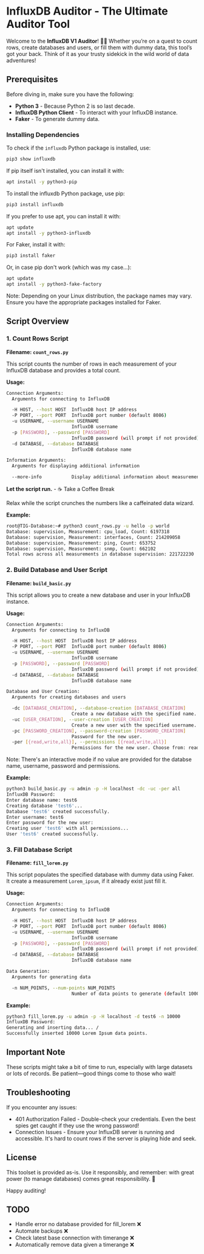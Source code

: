 # InfluxDB Auditor - The Ultimate Auditor Tool

Welcome to the **InfluxDB V1 Auditor**! 🕵️‍♂️ Whether you’re on a quest to count rows, create databases and users, or fill them with dummy data, this tool’s got your back. Think of it as your trusty sidekick in the wild world of data adventures!

## Prerequisites

Before diving in, make sure you have the following:

- **Python 3** - Because Python 2 is so last decade.
- **InfluxDB Python Client** - To interact with your InfluxDB instance.
- **Faker** - To generate dummy data.

### Installing Dependencies

To check if the `influxdb` Python package is installed, use:
```bash
pip3 show influxdb
```

If pip itself isn't installed, you can install it with:
```bash
apt install -y python3-pip
```

To install the influxdb Python package, use pip:
```bash
pip3 install influxdb
```

If you prefer to use apt, you can install it with:
```bash
apt update
apt install -y python3-influxdb
```

For Faker, install it with:
```bash
pip3 install faker
```

Or, in case pip don't work (which was my case...):
```bash
apt update
apt install -y python3-fake-factory
```

Note: Depending on your Linux distribution, the package names may vary. Ensure you have the appropriate packages installed for Faker.

## Script Overview

### 1. Count Rows Script

**Filename: `count_rows.py`**

This script counts the number of rows in each measurement of your InfluxDB database and provides a total count.

**Usage:**

```bash
Connection Arguments:
  Arguments for connecting to InfluxDB

  -H HOST, --host HOST  InfluxDB host IP address
  -P PORT, --port PORT  InfluxDB port number (default 8086)
  -u USERNAME, --username USERNAME
                        InfluxDB username
  -p [PASSWORD], --password [PASSWORD]
                        InfluxDB password (will prompt if not provided)
  -d DATABASE, --database DATABASE
                        InfluxDB database name

Information Arguments:
  Arguments for displaying additional information

  --more-info           Display additional information about measurements
```

**Let the script run.** - ☕️ Take a Coffee Break

Relax while the script crunches the numbers like a caffeinated data wizard.

**Example:**

```bash
root@TIG-Database:~# python3 count_rows.py -u hello -p world
Database: supervision, Measurement: cpu_load, Count: 6197318
Database: supervision, Measurement: interfaces, Count: 214209058
Database: supervision, Measurement: ping, Count: 653752
Database: supervision, Measurement: snmp, Count: 662102
Total rows across all measurements in database supervision: 221722230
```

### 2. Build Database and User Script

**Filename: `build_basic.py`**

This script allows you to create a new database and user in your InfluxDB instance.

**Usage:**

```bash
Connection Arguments:
  Arguments for connecting to InfluxDB

  -H HOST, --host HOST  InfluxDB host IP address
  -P PORT, --port PORT  InfluxDB port number (default 8086)
  -u USERNAME, --username USERNAME
                        InfluxDB username
  -p [PASSWORD], --password [PASSWORD]
                        InfluxDB password (will prompt if not provided)
  -d DATABASE, --database DATABASE
                        InfluxDB database name

Database and User Creation:
  Arguments for creating databases and users

  -dc [DATABASE_CREATION], --database-creation [DATABASE_CREATION]
                        Create a new database with the specified name.
  -uc [USER_CREATION], --user-creation [USER_CREATION]
                        Create a new user with the specified username.
  -pc [PASSWORD_CREATION], --password-creation [PASSWORD_CREATION]
                        Password for the new user.
  -per [{read,write,all}], --permissions [{read,write,all}]
                        Permissions for the new user. Choose from: read, write, all.

```

Note: There's an interactive mode if no value are provided for the databse name, username, password and permissions.

**Example:**

```bash
python3 build_basic.py -u admin -p -H localhost -dc -uc -per all
InfluxDB Password:
Enter database name: test6
Creating database 'test6'...
Database 'test6' created successfully.
Enter username: test6
Enter password for the new user:
Creating user 'test6' with all permissions...
User 'test6' created successfully.
```

### 3. Fill Database Script
**Filename: `fill_lorem.py`**

This script populates the specified database with dummy data using Faker. It create a measurement `Lorem_ipsum`, if it already exist just fill it.

**Usage:**
```bash
Connection Arguments:
  Arguments for connecting to InfluxDB

  -H HOST, --host HOST  InfluxDB host IP address
  -P PORT, --port PORT  InfluxDB port number (default 8086)
  -u USERNAME, --username USERNAME
                        InfluxDB username
  -p [PASSWORD], --password [PASSWORD]
                        InfluxDB password (will prompt if not provided)
  -d DATABASE, --database DATABASE
                        InfluxDB database name

Data Generation:
  Arguments for generating data

  -n NUM_POINTS, --num-points NUM_POINTS
                        Number of data points to generate (default 1000)
```

**Example:**
```bash
python3 fill_lorem.py -u admin -p -H localhost -d test6 -n 10000
InfluxDB Password:
Generating and inserting data... /
Successfully inserted 10000 Lorem Ipsum data points.
```

## Important Note

These scripts might take a bit of time to run, especially with large datasets or lots of records. Be patient—good things come to those who wait!

## Troubleshooting

If you encounter any issues:

- 401 Authorization Failed - Double-check your credentials. Even the best spies get caught if they use the wrong password!
- Connection Issues - Ensure your InfluxDB server is running and accessible. It's hard to count rows if the server is playing hide and seek.

## License
This toolset is provided as-is. Use it responsibly, and remember: with great power (to manage databases) comes great responsibility. 🚀

Happy auditing!

## **TODO**

- Handle error no database provided for fill_lorem ❌
- Automate backups ❌
- Check latest base connection with timerange ❌
- Automatically remove data given a timerange ❌
